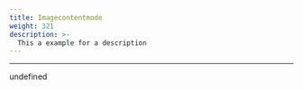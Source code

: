 ```yaml
---
title: Imagecontentmode
weight: 321
description: >-
  This a example for a description
---
```


---

undefined
